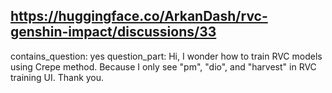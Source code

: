 ## https://huggingface.co/ArkanDash/rvc-genshin-impact/discussions/33

contains_question: yes
question_part: Hi, I wonder how to train RVC models using Crepe method. Because I only see "pm", "dio", and "harvest" in RVC training UI. Thank you.